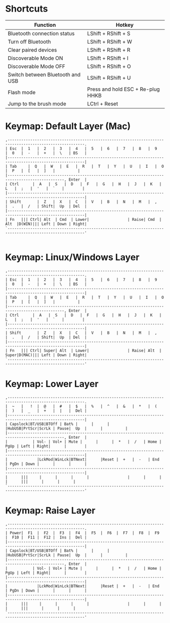 Shortcuts
=========

| Function                         | Hotkey                            |
| -------------------------------- | --------------------------------- |
| Bluetooth connection status      | LShift + RShift + S               |
| Turn off Bluetooth               | LShift + RShift + W               |
| Clear paired devices             | LShift + RShift + R               |
| Discoverable Mode ON             | LShift + RShift + I               |
| Discoverable Mode OFF            | LShift + RShift + O               |
| Switch between Bluetooth and USB | LShift + RShift + U               |
| Flash mode                       | Press and hold ESC + Re-plug HHKB |
| Jump to the brush mode           | LCtrl + Reset                     |


Keymap: Default Layer (Mac)
===========================

```
,--------------------------------------------------------------------------------------------------------.
| Esc  |  1   |  2   |  3   |  4   |  5   |  6   |  7   |  8   |  9   |  0   |  -   |  +   |  \   | BS   |
|--------------------------------------------------------------------------------------------------------|
| Tab     |  Q   |  W   |  E   |  R   |  T   |  Y   |  U   |  I   |  O   |  P   |  [   |  ]   |          |
|-----------------------------------------------------------------------------------------------, Enter  |
| Ctrl      |  A   |  S   |  D   |  F   |  G   |  H   |  J   |  K   |  L   |  ;   |  '   |  `   |        |
|--------------------------------------------------------------------------------------------------------|
| Shift       |  Z   |  X   |  C   |  V   |  B   |  N   |  M   |  ,   |  .   |  /   | Shift|  Up  | Del  |
|--------------------------------------------------------------------------------------------------------|
| Fn   ||| Ctrl| Alt  | Cmd  | Lower|                 | Raise| Cmd  | Alt  |D(WIN)||| Left | Down | Right|
`--------------------------------------------------------------------------------------------------------'


```


Keymap: Linux/Windows Layer
===========================

```
,--------------------------------------------------------------------------------------------------------.
| Esc  |  1   |  2   |  3   |  4   |  5   |  6   |  7   |  8   |  9   |  0   |  -   |  +   |  \   | BS   |
|--------------------------------------------------------------------------------------------------------|
| Tab     |  Q   |  W   |  E   |  R   |  T   |  Y   |  U   |  I   |  O   |  P   |  [   |  ]   |          |
|-----------------------------------------------------------------------------------------------, Enter  |
| Ctrl      |  A   |  S   |  D   |  F   |  G   |  H   |  J   |  K   |  L   |  ;   |  '   |  `   |        |
|--------------------------------------------------------------------------------------------------------|
| Shift       |  Z   |  X   |  C   |  V   |  B   |  N   |  M   |  ,   |  .   |  /   | Shift|  Up  | Del  |
|--------------------------------------------------------------------------------------------------------|
| Fn   ||| Ctrl| Super| Alt  | Lower|                 | Raise| Alt  | Super|D(MAC)||| Left | Down | Right|
`--------------------------------------------------------------------------------------------------------'
```


Keymap: Lower Layer
===================

```
,--------------------------------------------------------------------------------------------------------.
|  ~   |   !  |  @   |  #   |  $   |  %   |  ^   |  &   |  *   |  (   |  )   |  _   |  +   |  |   |  Del |
|--------------------------------------------------------------------------------------------------------|
| Capslock|BT/USB|BTOff | Bat% |      |      |      |HubUSB|PrtScr|ScrLk | Pause|  Up  |      |          |
|-----------------------------------------------------------------------------------------------, Enter  |
|           | Vol- | Vol+ | Mute |      |      |  *   |  /   | Home | PgUp | Left | Right|      |        |
|--------------------------------------------------------------------------------------------------------|
|             |LckMod|WinLck|BTNext|      |Reset |  +   |  -   | End  | PgDn | Down |      |      |      |
|--------------------------------------------------------------------------------------------------------|
|      |||     |      |      |      |                 |      |      |      |      |||      |      |      |
`--------------------------------------------------------------------------------------------------------'
```


Keymap: Raise Layer
===================

```
,--------------------------------------------------------------------------------------------------------.
| Power|  F1  |  F2  |  F3  |  F4  |  F5  |  F6  |  F7  |  F8  |  F9  |  F10 |  F11 |  F12 |  Ins |  Del |
|--------------------------------------------------------------------------------------------------------|
| Capslock|BT/USB|BTOff | Bat% |      |      |      |HubUSB|PrtScr|ScrLk | Pause|  Up  |      |          |
|-----------------------------------------------------------------------------------------------, Enter  |
|           | Vol- | Vol+ | Mute |      |      |  *   |  /   | Home | PgUp | Left | Right|      |        |
|--------------------------------------------------------------------------------------------------------|
|             |LckMod|WinLck|BTNext|      |Reset |  +   |  -   | End  | PgDn | Down |      |      |      |
|--------------------------------------------------------------------------------------------------------|
|      |||     |      |      |      |                 |      |      |      |      |||      |      |      |
`--------------------------------------------------------------------------------------------------------'
```
